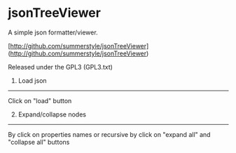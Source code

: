 jsonTreeViewer
==============

A simple json formatter/viewer.

[http://github.com/summerstyle/jsonTreeViewer] (http://github.com/summerstyle/jsonTreeViewer)

Released under the GPL3 (GPL3.txt)

1. Load json
------------
Click on "load" button


2. Expand/collapse nodes
------------------------
By click on properties names or recursive by click on "expand all" and "collapse all" buttons
